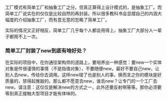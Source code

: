 工厂模式有简单工厂和抽象工厂之分。但真正算得上设计模式的，是抽象工厂。而简单工厂说实在的仅仅是比较自然的再封装。所以很多教科书会显摆自己的内涵大幅度的介绍抽象工厂，而有意无意的忽略了简单工厂。

实际的情况又正好相反，简单工厂几乎每个人都会用得上，抽象工厂大部分人一辈子都用不上一次。

### 简单工厂封装了new到底有啥好处？
在实际的项目中，在你通往架构师的道路上，要培养出一种感觉：要new一个实体对象是件很谨慎的事情（不是指值对象），不要随便new。最好不要自己new，让别人去new，传给你去调用。这样new错了也是别人的事，换而言之你的模块是好质量的，禁得起推敲的。那么都不愿意去new，谁去new？让专门的一个工厂去new。请注意：这仅仅是解决new的方式之一，此外还要反射啊等等。那你必须要等到真正接触大型项目才能有体味的。


